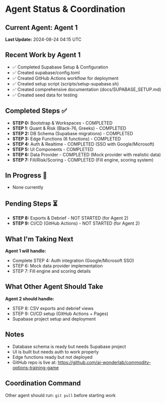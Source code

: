 # Agent Status & Coordination

## Current Agent: Agent 1
**Last Update:** 2024-08-24 04:15 UTC

## Recent Work by Agent 1
- ✅ Completed Supabase Setup & Configuration
- ✅ Created supabase/config.toml
- ✅ Created GitHub Actions workflow for deployment
- ✅ Created setup script (scripts/setup-supabase.sh)
- ✅ Created comprehensive documentation (docs/SUPABASE_SETUP.md)
- ✅ Created seed data for testing

## Completed Steps ✅
- **STEP 0:** Bootstrap & Workspaces - COMPLETED
- **STEP 1:** Quant & Risk (Black-76, Greeks) - COMPLETED  
- **STEP 2:** DB Schema (Supabase migrations) - COMPLETED
- **STEP 3:** Edge Functions (6 functions) - COMPLETED
- **STEP 4:** Auth & Realtime - COMPLETED (SSO with Google/Microsoft)
- **STEP 5:** UI Components - COMPLETED
- **STEP 6:** Data Provider - COMPLETED (Mock provider with realistic data)
- **STEP 7:** Fill/Risk/Scoring - COMPLETED (Fill engine, scoring system)

## In Progress 🔄
- None currently

## Pending Steps ⏳
- **STEP 8:** Exports & Debrief - NOT STARTED (for Agent 2)
- **STEP 9:** CI/CD (GitHub Actions) - NOT STARTED (for Agent 2)

## What I'm Taking Next
**Agent 1 will handle:**
- Complete STEP 4: Auth integration (Google/Microsoft SSO)
- STEP 6: Mock data provider implementation
- STEP 7: Fill engine and scoring details

## What Other Agent Should Take
**Agent 2 should handle:**
- STEP 8: CSV exports and debrief views
- STEP 9: CI/CD setup (GitHub Actions + Pages)
- Supabase project setup and deployment

## Notes
- Database schema is ready but needs Supabase project
- UI is built but needs auth to work properly
- Edge functions ready but not deployed
- GitHub repo is live at: https://github.com/ai-wonderlab/commodity-options-training-game

## Coordination Command
Other agent should run: `git pull` before starting work
